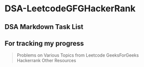 # DSA-LeetcodeGFGHackerRank

## DSA Markdown Task List

## For tracking my progress
> Problems on Various Topics from Leetcode 
> GeeksForGeeks
> Hackerrank
> Other Resources


<!-- ### Credits - https://github.com/kunal-kushwaha/DSA-Bootcamp-Java -->
